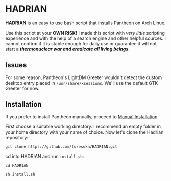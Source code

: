 # HADRIAN
**HADRIAN** is an easy to use bash script that installs Pantheon on Arch Linux.

Use this script at your **OWN RISK!** I made this script with *very little* scripting experience and with the help of a search engine and other helpful sources. I cannot confirm if it is stable enough for daily use or guarantee it will not start a ***thermonuclear war and eradicate all living beings***.

## Issues
For some reason, Pantheon's LightDM Greeter wouldn't detect the custom desktop entry placed in `/usr/share/xsessions`. We'll use the default GTK Greeter for now.

## Installation
If you prefer to install Pantheon manually, proceed to [Manual Installation](https://github.com/furesuka/HADRIAN/blob/main/MANUAL.md).

First choose a suitable working directory. I recommend an empty folder in your home directory with your name of choice.
Now let's clone the Hadrian repository:

```
git clone https://github.com/furesuka/HADRIAN.git
```
cd into HADRIAN and run `install.sh`:
```
cd HADRIAN
```
```
sh install.sh
```
